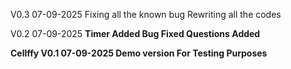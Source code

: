 V0.3 07-09-2025
Fixing all the known bug
Rewriting all the codes

V0.2 07-09-2025
<b> Timer Added </b>
<b> Bug Fixed
<b> Questions Added

Cellffy V0.1 07-09-2025
Demo version 
For Testing Purposes
